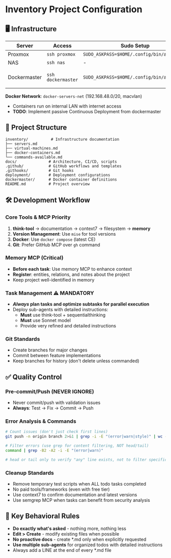 # Inventory Project Configuration

## 🖥️ Infrastructure

| Server | Access | Sudo Setup | Notes |
|--------|--------|------------|-------|
| Proxmox | `ssh proxmox` | `SUDO_ASKPASS=$HOME/.config/bin/answer.sh` | Linux |
| NAS | `ssh nas` | - | Synology |
| Dockermaster | `ssh dockermaster` | `SUDO_ASKPASS=$HOME/.config/bin/answer` | Ubuntu, all containers |

**Docker Network**: `docker-servers-net` (192.168.48.0/20, macvlan)

- Containers run on internal LAN with internet access
- **TODO**: Implement passive Continuous Deployment from dockermaster

## 📁 Project Structure

```
inventory/          # Infrastructure documentation
├── servers.md
├── virtual-machines.md  
├── docker-containers.md
└── commands-available.md
docs/              # Architecture, CI/CD, scripts
.github/           # GitHub workflows and templates
.githooks/         # Git hooks
deployment/        # Deployment configurations
dockermaster/      # Docker container definitions
README.md          # Project overview
```

## 🛠️ Development Workflow

### Core Tools & MCP Priority

1. **think-tool** → documentation → context7 → filesystem → **memory**
2. **Version Management**: Use `mise` for tool versions
3. **Docker**: Use `docker compose` (latest CE)
4. **Git**: Prefer GitHub MCP over `gh` command

### Memory MCP (Critical)

- **Before each task**: Use memory MCP to enhance context
- **Register**: entities, relations, and notes about the project
- Keep project well-identified in memory

### Task Management ⚠️ MANDATORY

- **_Always_ plan tasks and optimize subtasks for parallel execution**
- Deploy sub-agents with detailed instructions:
  - **Must** use think-tool + sequentialthinking
  - **Must** use Sonnet model
  - Provide very refined and detailed instructions

### Git Standards

- Create branches for major changes
- Commit between feature implementations  
- Keep branches for history (don't delete unless commanded)

## ✅ Quality Control

### Pre-commit/Push (NEVER IGNORE)

- Never commit/push with validation issues
- **Always**: Test → Fix → Commit → Push

### Error Analysis & Commands

```bash
# Count issues (don't just check first lines)
git push -n origin branch 2>&1 | grep -i -E "(error|warn|style)" | wc -l

# Filter errors (use grep for content filtering, NOT head/tail)
command | grep -B2 -A2 -i -E "(error|warn)"

# head or tail only to verify "any" line exists, not to filter specific content, and never together
```

### Cleanup Standards

- Remove temporary test scripts when ALL todo tasks completed
- No paid tools/frameworks (even with free tier)
- Use context7 to confirm documentation and latest versions
- Use semgrep MCP when tasks can benefit from security analysis

## 📌 Key Behavioral Rules

- **Do exactly what's asked** - nothing more, nothing less
- **Edit > Create** - modify existing files when possible
- **No proactive docs** - create *.md only when explicitly requested
- **Use multiple sub-agents** for organized todos with detailed instructions
- Always add a LINE at the end of every *.md file
